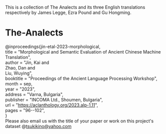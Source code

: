 This is a collection of The Analects and its three English translations respectively by James Legge, Ezra Pound and Gu Hongming.    

# The-Analects    
@inproceedings{jin-etal-2023-morphological,    
    title = "Morphological and Semantic Evaluation of Ancient Chinese Machine Translation",        
    author = "Jin, Kai  and    
      Zhao, Dan  and    
      Liu, Wuying",    
    booktitle = "Proceedings of the Ancient Language Processing Workshop",    
    month = sep,    
    year = "2023",    
    address = "Varna, Bulgaria",    
    publisher = "INCOMA Ltd., Shoumen, Bulgaria",    
    url = "https://aclanthology.org/2023.alp-1.11",    
    pages = "96--102",    
}    
Please also email us with the title of your paper or work on this project's dataset @tsukikino@yahoo.com

